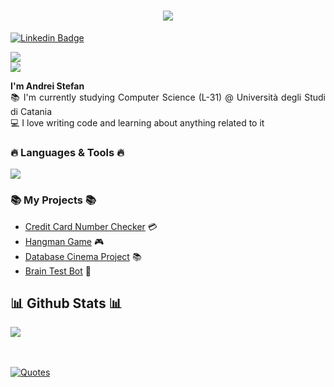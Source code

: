 <!DOCTYPE html>
<html lang="en">
<body>
  <h1 align="center">
    <a href="https://git.io/typing-svg">
      <img src="https://readme-typing-svg.herokuapp.com/?lines=Hi,+Developer!+💻;&center=true&size=30">
    </a>
  </h1>

  <a href="https://www.linkedin.com/in/andrei-stefan-dev">
      <img src="https://img.shields.io/badge/-Andrei-blue?style=flat-square&logo=Linkedin&logoColor=white"
          alt="Linkedin Badge">
  </a>

![](https://komarev.com/ghpvc/?username=picred&color=36b812)<br>
![](https://img.shields.io/github/stars/picred?style=social)<br>

  <p align="justify">
    <strong>I'm Andrei Stefan</strong></u>
    <br>
    📚 I'm currently studying Computer Science (L-31) @ Università degli Studi di Catania
    <br>
    💻 I love writing code and learning about anything related to it
  </p>

  <h3 align="justify">🔥 Languages & Tools 🔥</h3>
  <p align="justify">
    <a href="https://skillicons.dev">
      <img src="https://skillicons.dev/icons?i=c,cpp,java,python,bash,git,github,vscode" />
    </a>
  </p>

  <h3 align="justify">📚 My Projects 📚</h3>
  <ul>
      <li><a href="https://github.com/Picred/ccn-check">Credit Card Number Checker</a> 💳</li>
      <li><a href="https://github.com/Picred/hangman-game">Hangman Game</a> 🎮</li>
      <li><a href="https://github.com/Picred/cinema-database">Database Cinema Project</a> 📚</li>
      <li><a href="https://github.com/Picred/brain-test-bot">Brain Test Bot</a> 🧠</li>
  </ul>

  <h2 align="justify">📊 Github Stats 📊</h2>
  <p align="justify">
    <img src ="https://github-readme-streak-stats.herokuapp.com?user=picred&theme=dark&hide_border=true&background=FFFFFF00">
  </p>

  <br>
  <br>

  <a href="https://github.com/piyushsuthar/github-readme-quotes">
    <img src="https://quotes-github-readme.vercel.app/api?type=horizontal&theme=gruvbox" alt="Quotes">
  </a>
</body>
</html>
